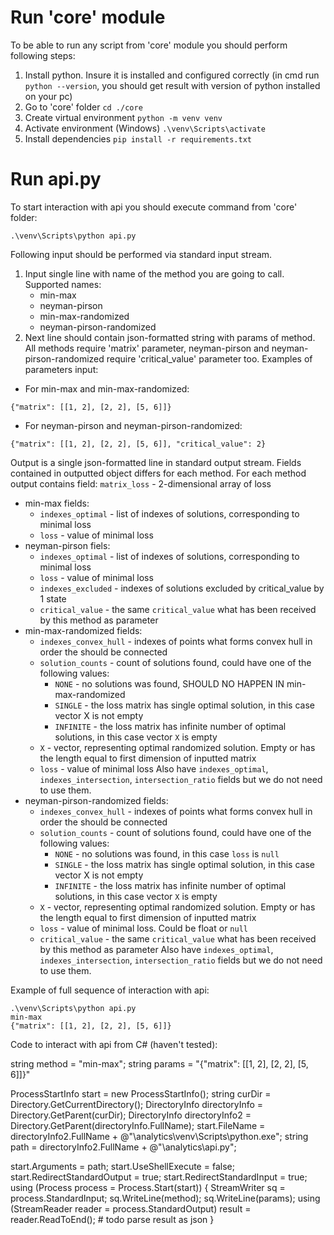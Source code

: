 # Run 'core' module
To be able to run any script from 'core' module you should perform following steps:
1. Install python. Insure it is installed and configured correctly 
(in cmd run ```python --version```, you should get result with version of python installed on your pc)
2. Go to 'core' folder
```cd ./core```
3. Create virtual environment
```python -m venv venv```
4. Activate environment (Windows)
```.\venv\Scripts\activate```
5. Install dependencies
```pip install -r requirements.txt```

# Run api.py
To start interaction with api you should execute command from 'core' folder:
```
.\venv\Scripts\python api.py
```
Following input should be performed via standard input stream.
1. Input single line with name of the method you are going to call. Supported names:
    * min-max
    * neyman-pirson
    * min-max-randomized
    * neyman-pirson-randomized
2. Next line should contain json-formatted string with params of method. All methods require 
'matrix' parameter, neyman-pirson and neyman-pirson-randomized require 'critical_value'
parameter too.
Examples of parameters input:
* For min-max and min-max-randomized:
```
{"matrix": [[1, 2], [2, 2], [5, 6]]}
```
* For neyman-pirson and neyman-pirson-randomized:
```
{"matrix": [[1, 2], [2, 2], [5, 6]], "critical_value": 2}
```

Output is a single json-formatted line in standard output stream.
Fields contained in outputted object differs for each method.
For each method output contains field:
    `matrix_loss` - 2-dimensional array of loss
* min-max fields:
    * `indexes_optimal` - list of indexes of solutions, corresponding to minimal loss
    * `loss` - value of minimal loss
* neyman-pirson fiels:
    * `indexes_optimal` - list of indexes of solutions, corresponding to minimal loss
    * `loss` - value of minimal loss
    * `indexes_excluded` - indexes of solutions excluded by critical_value by 1 state
    * `critical_value` - the same `critical_value` what has been received by this method as parameter
* min-max-randomized fields:
    * `indexes_convex_hull` - indexes of points what forms convex hull in order the should be connected
    * `solution_counts` - count of solutions found, could have one of the following values:
        * `NONE` - no solutions was found, SHOULD NO HAPPEN IN min-max-randomized
        * `SINGLE` - the loss matrix has single optimal solution, in this case vector X is not empty
        * `INFINITE` - the loss matrix has infinite number of optimal solutions, in this case vector `X` is empty
    * `X` - vector, representing optimal randomized solution. Empty or has the length equal to first 
    dimension of inputted matrix
    * `loss` - value of minimal loss
    Also have `indexes_optimal`, `indexes_intersection`, `intersection_ratio` fields but we do not need to use them.
* neyman-pirson-randomized fields:
    * `indexes_convex_hull` - indexes of points what forms convex hull in order the should be connected
    * `solution_counts` - count of solutions found, could have one of the following values:
        * `NONE` - no solutions was found, in this case `loss` is `null`
        * `SINGLE` - the loss matrix has single optimal solution, in this case vector X is not empty
        * `INFINITE` - the loss matrix has infinite number of optimal solutions, in this case vector `X` is empty
    * `X` - vector, representing optimal randomized solution. Empty or has the length equal to first 
    dimension of inputted matrix
    * `loss` - value of minimal loss. Could be float or `null`
    * `critical_value` - the same `critical_value` what has been received by this method as parameter
    Also have `indexes_optimal`, `indexes_intersection`, `intersection_ratio` fields but we do not need to use them.

Example of full sequence of interaction with api:
```
.\venv\Scripts\python api.py
min-max
{"matrix": [[1, 2], [2, 2], [5, 6]]}
```

Code to interact with api from C# (haven't tested):

string method = "min-max";
string params = "{\"matrix\": [[1, 2], [2, 2], [5, 6]]}"


ProcessStartInfo start = new ProcessStartInfo();
string curDir = Directory.GetCurrentDirectory();
DirectoryInfo directoryInfo = Directory.GetParent(curDir);
DirectoryInfo directoryInfo2 = Directory.GetParent(directoryInfo.FullName);
start.FileName = directoryInfo2.FullName + @"\analytics\venv\Scripts\python.exe";
string path = directoryInfo2.FullName + @"\analytics\api.py";

start.Arguments = path;
start.UseShellExecute = false;
start.RedirectStandardOutput = true;
start.RedirectStandardInput = true;
using (Process process = Process.Start(start))
{
    StreamWriter sq = process.StandardInput;
    sq.WriteLine(method);
    sq.WriteLine(params);
    using (StreamReader reader = process.StandardOutput)
        result = reader.ReadToEnd();
        # todo parse result as json
}